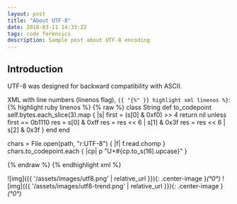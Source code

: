```yaml
---
layout: post
title: "About UTF-8"
date: 2018-03-11 14:33:22
tags: code forensics
description: Sample post about UTF-8 encoding
---
```


## Introduction

UTF-8 was designed for backward compatibility with ASCII.


XML with line numbers (linenos flag), `{{ "{%" }} highlight xml linenos %}`:
{% highlight ruby linenos %}
{% raw %}
class String
  def to_codepoint
    self.bytes.each_slice(3).map { |s|
      first = (s[0] & 0xf0) >> 4
      return nil unless first == 0b1110
      res = s[0] & 0xff
      res = res << 6 | s[1] & 0x3f
      res = res << 6 | s[2] & 0x3f
    }
  end
end

chars = File.open(path, "r:UTF-8") { |f| f.read.chomp }
chars.to_codepoint.each { |cp|
  p "U+#{cp.to_s(16).upcase}"
}

{% endraw %}
{% endhighlight xml %}

![img]({{ '/assets/images/utf8.png' | relative_url }}){: .center-image }*(°0°)*
![img]({{ '/assets/images/utf8-trend.png' | relative_url }}){: .center-image }*(°0°)*

